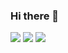 ### Hi there 👋

![](http://github-profile-summary-cards.vercel.app/api/cards/profile-details?username=Enestacy&theme=aura_dark)
![](http://github-profile-summary-cards.vercel.app/api/cards/stats?username=Enestacy&theme=aura_dark)
![](http://github-profile-summary-cards.vercel.app/api/cards/repos-per-language?username=Enestacy&theme=aura_dark)

<!--
**daressel/daressel** is a ✨ _special_ ✨ repository because its `README.md` (this file) appears on your GitHub profile.

Here are some ideas to get you started:

- 🔭 I’m currently working on ...
- 🌱 I’m currently learning ...
- 👯 I’m looking to collaborate on ...
- 🤔 I’m looking for help with ...
- 💬 Ask me about ...
- 📫 How to reach me: ...
- 😄 Pronouns: ...
- ⚡ Fun fact: ...
-->
